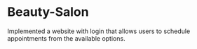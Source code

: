 # Beauty-Salon
Implemented a website with login that allows users to schedule appointments from the available options.
